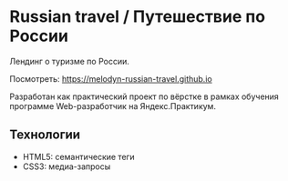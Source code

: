 # Russian travel / Путешествие по России

Лендинг о туризме по России.

Посмотреть: https://melodyn-russian-travel.github.io

Разработан как практический проект по вёрстке в рамках обучения программе Web-разработчик на Яндекс.Практикум.

## Технологии

* HTML5: семантические теги
* CSS3: медиа-запросы
